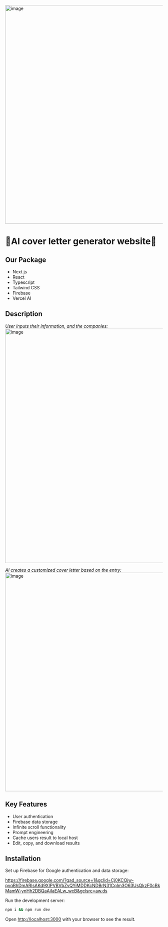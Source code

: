 <img width="700" alt="image" src="https://github.com/ElizabethViolin/cover-letter-bro/assets/130325688/29ba444c-debf-4e74-a7ab-547f57c0e948">


# 🚀AI cover letter generator website🚀

## Our Package
- Next.js
- React
- Typescript
- Tailwind CSS
- Firebase
- Vercel AI

## Description
*User inputs their information, and the companies:*
<img width="750" alt="image" src="https://github.com/ElizabethViolin/cover-letter-bro/assets/130325688/be451d22-ebdb-44c8-84fc-0e6cedf88222">

*AI creates a customized cover letter based on the entry:*
<img width="700" alt="image" src="https://github.com/ElizabethViolin/cover-letter-bro/assets/130325688/97ec19b6-34de-4c89-a147-0288bdf178d0">

## Key Features
- User authentication 
- Firebase data storage 
- Infinite scroll functionality
- Prompt engineering
- Cache users result to local host
- Edit, copy, and download results  
  
## Installation
Set up Firebase for Google authentication and data storage:

https://firebase.google.com/?gad_source=1&gclid=Cj0KCQjw-pyqBhDmARIsAKd9XIPVBVbZvQYiMDDKcNDBrN31CqIm3O63UsQkzF0cBkMamW-ynHh2DBQaAiIaEALw_wcB&gclsrc=aw.ds

Run the development server:

```bash
npm i && npm run dev
```

Open [http://localhost:3000](http://localhost:3000) with your browser to see the result.

